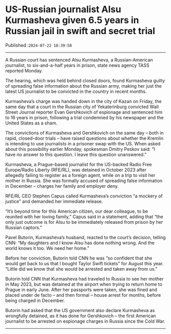 # US-Russian journalist Alsu Kurmasheva given 6.5 years in Russian jail in swift and secret trial

Published :`2024-07-22 18:39:58`

---

A Russian court has sentenced Alsu Kurmasheva, a Russian-American journalist, to six-and-a-half years in prison, state news agency TASS reported Monday.

The hearing, which was held behind closed doors, found Kurmasheva guilty of spreading false information about the Russian army, making her just the latest US journalist to be convicted in the country in recent months.

Kurmasheva’s charge was handed down in the city of Kazan on Friday, the same day that a court in the Russian city of Yekaterinburg convicted Wall Street Journal reporter Evan Gershkovich of espionage and sentenced him to 16 years in prison, following a trial condemned by his newspaper and the United States as a sham.

The convictions of Kurmasheva and Gershkovich on the same day – both in rapid, closed-door trials – have raised questions about whether the Kremlin is intending to use journalists in a prisoner swap with the US. When asked about this possibility earlier Monday, spokesman Dmitry Peskov said: “I have no answer to this question. I leave this question unanswered.”

Kurmasheva, a Prague-based journalist for the US-backed Radio Free Europe/Radio Liberty (RFE/RL), was detained in October 2023 after allegedly failing to register as a foreign agent, while on a trip to visit her mother in Russia. She was formally accused of spreading false information in December – charges her family and employer deny.

RFE/RL CEO Stephen Capus called Kurmasheva’s conviction “a mockery of justice” and demanded her immediate release.

“It’s beyond time for this American citizen, our dear colleague, to be reunited with her loving family,” Capus said in a statement, adding that “the only just outcome is for Alsu to be immediately released from prison by her Russian captors.”

Pavel Butorin, Kurmasheva’s husband, reacted to the court’s decision, telling CNN: “My daughters and I know Alsu has done nothing wrong. And the world knows it too. We need her home.”

Before her conviction, Butorin told CNN he was “so confident that she would get back to us that I bought Taylor Swift tickets” for August this year. “Little did we know that she would be arrested and taken away from us.”

Butorin told CNN that Kurmasheva had traveled to Russia to see her mother in May 2023, but was detained at the airport when trying to return home to Prague in early June. After her passports were taken, she was fined and placed under de facto – and then formal – house arrest for months, before being charged in December.

Butorin had asked that the US government also declare Kurmasheva as wrongfully detained, as it has done for Gershkovich – the first American journalist to be arrested on espionage charges in Russia since the Cold War.

---

